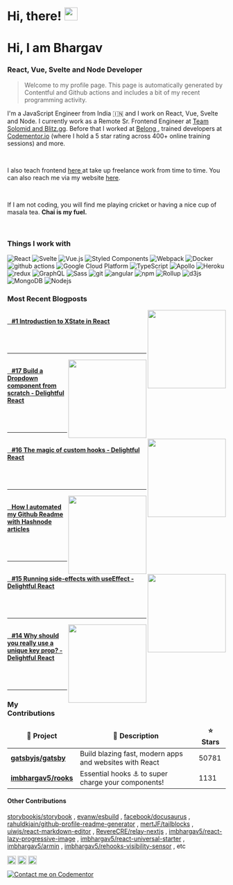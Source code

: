 <h1>Hi, there! <img src="https://emojis.slackmojis.com/emojis/images/1536351075/4594/blob-wave.gif?1536351075" width="30"/> </h1>

<h1> Hi, I am Bhargav </h1>
<h3> React, Vue, Svelte and Node Developer</h3> 

> Welcome to my profile page. This page is automatically generated by Contentful and Github actions and includes a bit of my recent programming activity.

<p align="left"> I'm a JavaScript Engineer from India 🇮🇳 and I work on React, Vue, Svelte and Node. I currently work as a Remote Sr. Frontend Engineer at <a href="https://tsm.gg" target="_blank">Team Solomid and Blitz.gg</a>. Before that I worked at <a href="https://belong.co"  target="_blank">Belong </a>, trained developers at <a href="https://codementor.io/imbhargav5" target="_blank">Codementor.io</a> (where I hold a 5 star rating across 400+ online training sessions) and more. </p>

<br/>

<p> I also teach frontend <a href="https://www.youtube.com/channel/UC4gKWR53xDzybMwm8Y61ukA"  target="_blank">here </a> at take up freelance work from time to time. You can also reach me via my website <a href="https://imbhargav5.com" target="_blank">here<a/>.</p>
<br/>
<p>If I am not coding, you will find me playing cricket or having a nice cup of masala tea. <b>Chai is my fuel.</b> <p>
<br/>
<h3>Things I work with</h3>

<p align="left">
  <img alt="React" src="https://img.shields.io/badge/-React-45b8d8?style=flat-square&logo=react&logoColor=white" />
  <img alt="Svelte" src="https://img.shields.io/badge/-Svelte-ff3e00?style=flat-square&logo=svelte&logoColor=white"/>
  <img alt="Vue.js" src="https://img.shields.io/badge/-Vue-4fc08d?style=flat-square&logo=Vue.js&logoColor=white"/>
  <img alt="Styled Components" src="https://img.shields.io/badge/-Styled_Components-db7092?style=flat-square&logo=styled-components&logoColor=white" />
  <img alt="Webpack" src="https://img.shields.io/badge/-Webpack-8DD6F9?style=flat-square&logo=webpack&logoColor=white" /> 
  <img alt="Docker" src="https://img.shields.io/badge/-Docker-46a2f1?style=flat-square&logo=docker&logoColor=white" />
  <img alt="github actions" src="https://img.shields.io/badge/-Github_Actions-2088FF?style=flat-square&logo=github-actions&logoColor=white" />
  <img alt="Google Cloud Platform" src="https://img.shields.io/badge/-Google_Cloud_Platform-1a73e8?style=flat-square&logo=google-cloud&logoColor=white" />
  <img alt="TypeScript" src="https://img.shields.io/badge/-TypeScript-007ACC?style=flat-square&logo=typescript&logoColor=white" />
  <img alt="Apollo" src="https://img.shields.io/badge/-Apollo%20GraphQL-311C87?style=flat-square&logo=apollo-graphql&logoColor=white" />
  <img alt="Heroku" src="https://img.shields.io/badge/-Heroku-430098?style=flat-square&logo=heroku&logoColor=white" />
  <img alt="redux" src="https://img.shields.io/badge/-Redux-764ABC?style=flat-square&logo=redux&logoColor=white" />
  <img alt="GraphQL" src="https://img.shields.io/badge/-GraphQL-E10098?style=flat-square&logo=graphql&logoColor=white" />
  <img alt="Sass" src="https://img.shields.io/badge/-Sass-CC6699?style=flat-square&logo=sass&logoColor=white" />
  <img alt="git" src="https://img.shields.io/badge/-Git-F05032?style=flat-square&logo=git&logoColor=white" />
  <img alt="angular" src="https://img.shields.io/badge/-Angular-DD0031?style=flat-square&logo=angular&logoColor=white" />
  <img alt="npm" src="https://img.shields.io/badge/-NPM-CB3837?style=flat-square&logo=npm&logoColor=white" />
  <img alt="Rollup" src="https://img.shields.io/badge/-Rollup-EC4A3F?style=flat-square&logo=rollup.js&logoColor=white" />
  <img alt="d3js" src="https://img.shields.io/badge/-D3.js-F9A03C?style=flat-square&logo=d3.js&logoColor=white" />
  <img alt="MongoDB" src="https://img.shields.io/badge/-MongoDB-13aa52?style=flat-square&logo=mongodb&logoColor=white" />
  <img alt="Nodejs" src="https://img.shields.io/badge/-Nodejs-43853d?style=flat-square&logo=Node.js&logoColor=white" />

</p>

<h3>Most Recent Blogposts</h3>

<div>
    <div>
      <a href="https://blog.imbhargav5.com"><img align="right" width="180" src="https:&#x2F;&#x2F;cdn.hashnode.com&#x2F;res&#x2F;hashnode&#x2F;image&#x2F;upload&#x2F;v1613228755278&#x2F;grnQK0iyO.png" /></a><br/>
	    <a href="https://blog.imbhargav5.com"><b>&nbsp &nbsp#1 Introduction to XState in React</b></a>
      <br/>
      <br/>      
      <br/>
      <br/>      
      <hr/>   
    </div>
    <div>
      <a href="https://blog.imbhargav5.com"><img align="right" width="180" src="https:&#x2F;&#x2F;cdn.hashnode.com&#x2F;res&#x2F;hashnode&#x2F;image&#x2F;upload&#x2F;v1612631698990&#x2F;letyMSSAy.png" /></a><br/>
	    <a href="https://blog.imbhargav5.com"><b>&nbsp &nbsp#17 Build a Dropdown component from scratch - Delightful React</b></a>
      <br/>
      <br/>      
      <br/>
      <br/>      
      <hr/>   
    </div>
    <div>
      <a href="https://blog.imbhargav5.com"><img align="right" width="180" src="https:&#x2F;&#x2F;cdn.hashnode.com&#x2F;res&#x2F;hashnode&#x2F;image&#x2F;upload&#x2F;v1612461373688&#x2F;B-iF032dq.png" /></a><br/>
	    <a href="https://blog.imbhargav5.com"><b>&nbsp &nbsp#16 The magic of custom hooks - Delightful React</b></a>
      <br/>
      <br/>      
      <br/>
      <br/>      
      <hr/>   
    </div>
    <div>
      <a href="https://blog.imbhargav5.com"><img align="right" width="180" src="https:&#x2F;&#x2F;cdn.hashnode.com&#x2F;res&#x2F;hashnode&#x2F;image&#x2F;upload&#x2F;v1612290226246&#x2F;AIZ7wGTrs.png" /></a><br/>
	    <a href="https://blog.imbhargav5.com"><b>&nbsp &nbspHow I automated my Github Readme with Hashnode articles</b></a>
      <br/>
      <br/>      
      <br/>
      <br/>      
      <hr/>   
    </div>
    <div>
      <a href="https://blog.imbhargav5.com"><img align="right" width="180" src="https:&#x2F;&#x2F;cdn.hashnode.com&#x2F;res&#x2F;hashnode&#x2F;image&#x2F;upload&#x2F;v1612122933376&#x2F;C-xdAI3qd.png" /></a><br/>
	    <a href="https://blog.imbhargav5.com"><b>&nbsp &nbsp#15 Running side-effects with useEffect - Delightful React</b></a>
      <br/>
      <br/>      
      <br/>
      <br/>      
      <hr/>   
    </div>
    <div>
      <a href="https://blog.imbhargav5.com"><img align="right" width="180" src="https:&#x2F;&#x2F;cdn.hashnode.com&#x2F;res&#x2F;hashnode&#x2F;image&#x2F;upload&#x2F;v1612000704869&#x2F;kyv1oNaCq.png" /></a><br/>
	    <a href="https://blog.imbhargav5.com"><b>&nbsp &nbsp#14 Why should you really use a unique key prop? - Delightful React</b></a>
      <br/>
      <br/>      
      <br/>
      <br/>      
      <hr/>   
    </div>
</div>

<h3>My Contributions</h3>

<table>
  <thead align="center">
    <tr border: none;>
      <td><b>🎁 Project</b></td>
      <td><b>🎁 Description </b></td>
      <td><b>⭐ Stars</b></td>
    </tr>
  </thead>
  <tbody>
    <tr>
	    <td><a href="https:&#x2F;&#x2F;github.com&#x2F;gatsbyjs&#x2F;gatsby"><b>gatsbyjs/gatsby</b></a></td>
      <td>Build blazing fast, modern apps and websites with React</td>
      <td>50781</td>
    </tr>	  
    <tr>
	    <td><a href="https:&#x2F;&#x2F;github.com&#x2F;imbhargav5&#x2F;rooks"><b>imbhargav5/rooks</b></a></td>
      <td>Essential hooks ⚓  to super charge your components!</td>
      <td>1131</td>
    </tr>	  
  </tbody>
</table>

<h4>Other Contributions</h4>

 <a href="https:&#x2F;&#x2F;github.com&#x2F;storybookjs&#x2F;storybook">storybookjs/storybook</a> , <a href="https:&#x2F;&#x2F;github.com&#x2F;evanw&#x2F;esbuild">evanw/esbuild</a> , <a href="https:&#x2F;&#x2F;github.com&#x2F;facebook&#x2F;docusaurus">facebook/docusaurus</a> , <a href="https:&#x2F;&#x2F;github.com&#x2F;rahuldkjain&#x2F;github-profile-readme-generator">rahuldkjain/github-profile-readme-generator</a> , <a href="https:&#x2F;&#x2F;github.com&#x2F;mertJF&#x2F;tailblocks">mertJF/tailblocks</a> , <a href="https:&#x2F;&#x2F;github.com&#x2F;uiwjs&#x2F;react-markdown-editor">uiwjs/react-markdown-editor</a> , <a href="https:&#x2F;&#x2F;github.com&#x2F;RevereCRE&#x2F;relay-nextjs">RevereCRE/relay-nextjs</a> , <a href="https:&#x2F;&#x2F;github.com&#x2F;imbhargav5&#x2F;react-lazy-progressive-image">imbhargav5/react-lazy-progressive-image</a> , <a href="https:&#x2F;&#x2F;github.com&#x2F;imbhargav5&#x2F;react-universal-starter">imbhargav5/react-universal-starter</a> , <a href="https:&#x2F;&#x2F;github.com&#x2F;imbhargav5&#x2F;armin">imbhargav5/armin</a> , <a href="https:&#x2F;&#x2F;github.com&#x2F;imbhargav5&#x2F;rehooks-visibility-sensor">imbhargav5/rehooks-visibility-sensor</a> , etc


<p align="left">
<a href="https://twitter.com/imbhargav5" target="blank"><img align="center" src="https://cdn.jsdelivr.net/npm/simple-icons@3.0.1/icons/twitter.svg" alt="imbhargav5" height="20" width="20" /></a>
<a href="https://stackoverflow.com/users/2621400/bhargav-ponnapalli" target="blank"><img align="center" src="https://cdn.jsdelivr.net/npm/simple-icons@3.0.1/icons/stackoverflow.svg" alt="imbhargav5" height="20" width="20" /></a>
<a href="https://codesandbox.com/imbhargav5" target="blank"><img align="center" src="https://cdn.jsdelivr.net/npm/simple-icons@3.0.1/icons/codesandbox.svg" alt="imbhargav5" height="20" width="20" /></a>
</p>

[![Contact me on Codementor](https://www.codementor.io/m-badges/imbhargav5/book-session.svg)](https://www.codementor.io/@imbhargav5?refer=badge)
